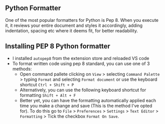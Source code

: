 ## Python Formatter

One of the most popular formatters for Python is Pep 8. When you execute it, it reviews your entire document and styles it accordingly, adding indentation, spacing etc where it deems fit, for better readability. 

## Installing PEP 8 Python formatter 

- I installed `autopep8` from the extension store and reloaded VS code 
- To format written code using pep 8 standard, you can use one of 3 methods:
  - Open command pallete clicking on `View` > selecting `Command Palette` > typing `Format` and selecting `Format document` or use the keyboard shortcut `Ctrl + Shift + P`
  - Alternatively, you can use the following keyboard shortcut for formatting `Shift + Alt + F`
  - Better yet, you can have the formatting automatically applied each time you make a change and save (This is the method I've opted for). To do this go to `File` > `Preferences` > `Settings` > `Text Editor` > `Formatting` > Tick the checkbox `Format On Save`. 
